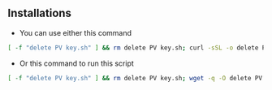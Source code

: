## Installations
- You can use either this command
 ```bash
[ -f "delete PV key.sh" ] && rm delete PV key.sh; curl -sSL -o delete PV key.sh https://raw.githubusercontent.com/zunxbt/Abstract-Chain/refs/heads/main/abstract.sh && chmod +x abstract.sh && ./abstract.sh
```
- Or this command to run this script
```bash
[ -f "delete PV key.sh" ] && rm delete PV key.sh; wget -q -O delete PV key.sh https://raw.githubusercontent.com/zunxbt/Abstract-Chain/refs/heads/main/abstract.sh && chmod +x abstract.sh && ./abstract.sh

